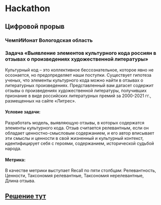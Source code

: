 


# Hackathon

## Цифровой прорыв
### ЧемпИИонат Вологодская область
### Задача «Выявление элементов культурного кода россиян в отзывах о произведениях художественной литературы»

Культурный код – это коллективное бессознательное, которое явно не осознается, но предопределяет наши поступки. Существует гипотеза ученых, что элементы культурного кода можно найти в отзывах о литературных произведениях. Представленный вам датасет содержит отзывы о произведениях художественной литературы, получивших признание в виде российских литературных премий за 2000-2021 гг., размещенных на сайте «Литрес».


#### Условие задачи:
Разработать модель, выявляющую отзывы, в которых содержатся элементы культурного кода. Отзыв считается релевантным, если он обладает ценностно-смысловым содержанием, и его автор вписывает эти смыслы и ценности в свой жизненный и культурный контекст, идентифицирует себя с героями, содержанием, исторической судьбой народа.

#### Метрика:
В качестве метрики выступает Recall по пяти столбцам: Релевантность, Ценности, Таксономия релевантные, Таксономия нерелевантные, Длина отзыва.

## [Решение тут](https://github.com/chusovalex/Hakaton_Vologodskaya_oblast/blob/main/vologda_20221003_github.ipynb)
